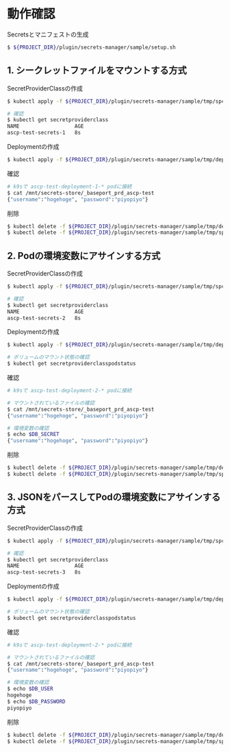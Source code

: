 # 動作確認

Secretsとマニフェストの生成

```bash
$ ${PROJECT_DIR}/plugin/secrets-manager/sample/setup.sh
```

## 1. シークレットファイルをマウントする方式

SecretProviderClassの作成

```bash
$ kubectl apply -f ${PROJECT_DIR}/plugin/secrets-manager/sample/tmp/spc_1.yaml

# 確認
$ kubectl get secretproviderclass
NAME                  AGE
ascp-test-secrets-1   8s
```

Deploymentの作成


```bash
$ kubectl apply -f ${PROJECT_DIR}/plugin/secrets-manager/sample/tmp/deployment_1.yaml
```

確認

```bash
# k9sで ascp-test-deployment-1-* podに接続
$ cat /mnt/secrets-store/_baseport_prd_ascp-test
{"username":"hogehoge", "password":"piyopiyo"}
```

削除

```bash
$ kubectl delete -f ${PROJECT_DIR}/plugin/secrets-manager/sample/tmp/deployment_1.yaml
$ kubectl delete -f ${PROJECT_DIR}/plugin/secrets-manager/sample/tmp/spc_1.yaml
```

## 2. Podの環境変数にアサインする方式

SecretProviderClassの作成

```bash
$ kubectl apply -f ${PROJECT_DIR}/plugin/secrets-manager/sample/tmp/spc_2.yaml

# 確認
$ kubectl get secretproviderclass
NAME                  AGE
ascp-test-secrets-2   8s
```

Deploymentの作成


```bash
$ kubectl apply -f ${PROJECT_DIR}/plugin/secrets-manager/sample/tmp/deployment_2.yaml

# ボリュームのマウント状態の確認
$ kubectl get secretproviderclasspodstatus
```

確認

```bash
# k9sで ascp-test-deployment-2-* podに接続

# マウントされているファイルの確認
$ cat /mnt/secrets-store/_baseport_prd_ascp-test
{"username":"hogehoge", "password":"piyopiyo"}

# 環境変数の確認
$ echo $DB_SECRET
{"username":"hogehoge", "password":"piyopiyo"}
```

削除

```bash
$ kubectl delete -f ${PROJECT_DIR}/plugin/secrets-manager/sample/tmp/deployment_2.yaml
$ kubectl delete -f ${PROJECT_DIR}/plugin/secrets-manager/sample/tmp/spc_2.yaml
```

## 3. JSONをパースしてPodの環境変数にアサインする方式

SecretProviderClassの作成

```bash
$ kubectl apply -f ${PROJECT_DIR}/plugin/secrets-manager/sample/tmp/spc_3.yaml

# 確認
$ kubectl get secretproviderclass
NAME                  AGE
ascp-test-secrets-3   8s
```

Deploymentの作成


```bash
$ kubectl apply -f ${PROJECT_DIR}/plugin/secrets-manager/sample/tmp/deployment_3.yaml

# ボリュームのマウント状態の確認
$ kubectl get secretproviderclasspodstatus
```

確認

```bash
# k9sで ascp-test-deployment-2-* podに接続

# マウントされているファイルの確認
$ cat /mnt/secrets-store/_baseport_prd_ascp-test
{"username":"hogehoge", "password":"piyopiyo"}

# 環境変数の確認
$ echo $DB_USER
hogehoge
$ echo $DB_PASSWORD
piyopiyo
```

削除

```bash
$ kubectl delete -f ${PROJECT_DIR}/plugin/secrets-manager/sample/tmp/deployment_3.yaml
$ kubectl delete -f ${PROJECT_DIR}/plugin/secrets-manager/sample/tmp/spc_3.yaml
```